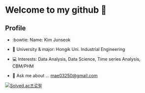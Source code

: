 # Welcome to my github 👋

## Profile

- :bowtie: Name: Kim Junseok
- :school_satchel: University & major: Hongik Uni. Industrial Engineering
- :computer: Interests: Data Analysis, Data Science, Time series Analysis, CBM/PHM

- 💬 Ask me about ... mae03250@gmail.com


[![Solved.ac프로필](http://mazassumnida.wtf/api/v2/generate_badge?boj=kjs1289)](https://solved.ac/kjs1289)


